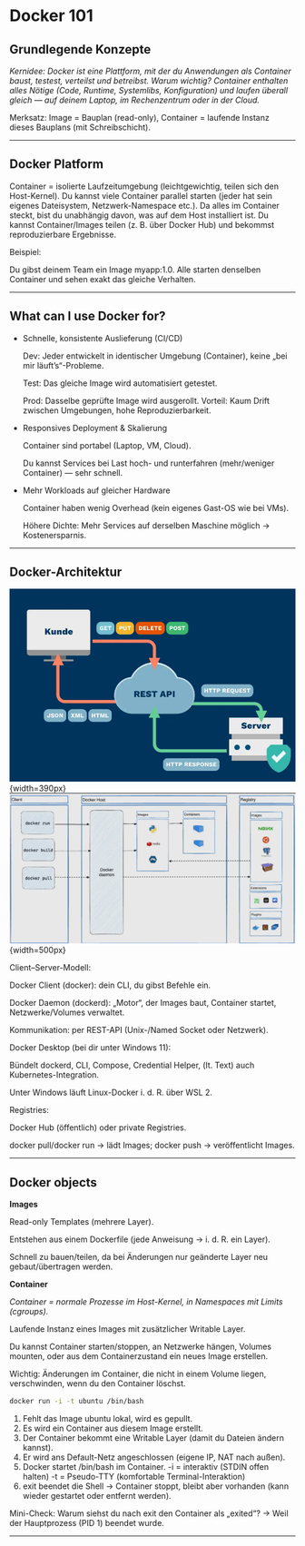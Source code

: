 # Docker 101

## Grundlegende Konzepte

*Kernidee: Docker ist eine Plattform, mit der du Anwendungen als Container baust, testest, verteilst und betreibst.
Warum wichtig? Container enthalten alles Nötige (Code, Runtime, Systemlibs, Konfiguration) und laufen überall gleich — auf deinem Laptop, im Rechenzentrum oder in der Cloud.*

Merksatz: Image = Bauplan (read-only), Container = laufende Instanz dieses Bauplans (mit Schreibschicht).

---

## Docker Platform

Container = isolierte Laufzeitumgebung (leichtgewichtig, teilen sich den Host-Kernel).
Du kannst viele Container parallel starten (jeder hat sein eigenes Dateisystem, Netzwerk-Namespace etc.).
Da alles im Container steckt, bist du unabhängig davon, was auf dem Host installiert ist.
Du kannst Container/Images teilen (z. B. über Docker Hub) und bekommst reproduzierbare Ergebnisse.

Beispiel:

Du gibst deinem Team ein Image myapp:1.0. Alle starten denselben Container und sehen exakt das gleiche Verhalten.

---

## What can I use Docker for?

+ Schnelle, konsistente Auslieferung (CI/CD)

    Dev: Jeder entwickelt in identischer Umgebung (Container), keine „bei mir läuft’s“-Probleme.

    Test: Das gleiche Image wird automatisiert getestet.

    Prod: Dasselbe geprüfte Image wird ausgerollt.
    Vorteil: Kaum Drift zwischen Umgebungen, hohe Reproduzierbarkeit.

+ Responsives Deployment & Skalierung

    Container sind portabel (Laptop, VM, Cloud).

    Du kannst Services bei Last hoch- und runterfahren (mehr/weniger Container) — sehr schnell.

+ Mehr Workloads auf gleicher Hardware

    Container haben wenig Overhead (kein eigenes Gast-OS wie bei VMs).

    Höhere Dichte: Mehr Services auf derselben Maschine möglich → Kostenersparnis.

---

## Docker-Architektur

![restAPI](../image/restapi.png){width=390px} ![dockerArch](../image/dockerArchitechture.png){width=500px}

Client–Server-Modell:

Docker Client (docker): dein CLI, du gibst Befehle ein.

Docker Daemon (dockerd): „Motor“, der Images baut, Container startet, Netzwerke/Volumes verwaltet.

Kommunikation: per REST-API (Unix-/Named Socket oder Netzwerk).

Docker Desktop (bei dir unter Windows 11):

Bündelt dockerd, CLI, Compose, Credential Helper, (lt. Text) auch Kubernetes-Integration.

Unter Windows läuft Linux-Docker i. d. R. über WSL 2.

Registries:

Docker Hub (öffentlich) oder private Registries.

docker pull/docker run → lädt Images; docker push → veröffentlicht Images.

---

## Docker objects

**Images**

Read-only Templates (mehrere Layer).

Entstehen aus einem Dockerfile (jede Anweisung → i. d. R. ein Layer).

Schnell zu bauen/teilen, da bei Änderungen nur geänderte Layer neu gebaut/übertragen werden.

**Container**

*Container = normale Prozesse im Host-Kernel, in Namespaces mit Limits (cgroups).*

Laufende Instanz eines Images mit zusätzlicher Writable Layer.

Du kannst Container starten/stoppen, an Netzwerke hängen, Volumes mounten, oder aus dem Containerzustand ein neues Image erstellen.

Wichtig: Änderungen im Container, die nicht in einem Volume liegen, verschwinden, wenn du den Container löschst.

```bash
docker run -i -t ubuntu /bin/bash
```

1. Fehlt das Image ubuntu lokal, wird es gepullt.
2. Es wird ein Container aus diesem Image erstellt.
3. Der Container bekommt eine Writable Layer (damit du Dateien ändern kannst).
4. Er wird ans Default-Netz angeschlossen (eigene IP, NAT nach außen).
5. Docker startet /bin/bash im Container.
    -i = interaktiv (STDIN offen halten)
    -t = Pseudo-TTY (komfortable Terminal-Interaktion)
6. exit beendet die Shell → Container stoppt, bleibt aber vorhanden (kann      wieder gestartet oder entfernt werden).

Mini-Check:
Warum siehst du nach exit den Container als „exited“? → Weil der Hauptprozess (PID 1) beendet wurde.

---

